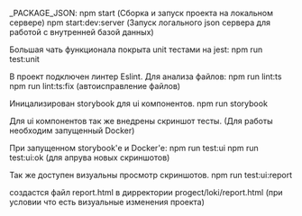 _PACKAGE_JSON:
npm start (Сборка и запуск проекта на локальном сервере)
npm start:dev:server (Запуск логального json сервера для работой с внутренней базой данных)

Большая чать функционала покрыта unit тестами на jest:
npm run test:unit

В проект подключен линтер Eslint. Для анализа файлов:
npm run lint:ts
npm run lint:ts:fix (автоисправление файлов)

Иницализирован storybook для ui компонентов.
npm run storybook

Для ui компонентов так же внедрены скриншот тесты. (Для работы необходим запущенный Docker)

При запущенном storybook'е и Docker'е:
npm run test:ui
npm run test:ui:ok (для апрува новых скриншотов)

Так же доступен визуальны просмотр скриншотов.
npm run test:ui:report

создастся файл report.html в дирректории progect/loki/report.html (при условии что есть визуальные изменения проекта)
